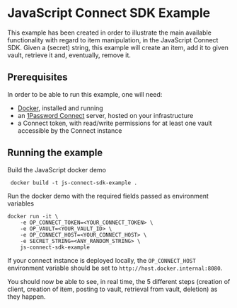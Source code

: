 # JavaScript Connect SDK Example

This example has been created in order to illustrate the main available functionality with regard to item manipulation, in the JavaScript Connect SDK.
Given a (secret) string, this example will create an item, add it to given vault, retrieve it and, eventually, remove it.

## Prerequisites

In order to be able to run this example, one will need:

* [Docker](https://docs.docker.com/install/), installed and running
* an [1Password Connect](https://support.1password.com/secrets-automation/#step-2-deploy-a-1password-connect-server) server, hosted on your infrastructure
* a Connect token, with read/write permissions for at least one vault accessible by the Connect instance


## Running the example

Build the JavaScript docker demo
```
 docker build -t js-connect-sdk-example .
```

Run the docker demo with the required fields passed as environment variables
```
docker run -it \
    -e OP_CONNECT_TOKEN=<YOUR_CONNECT_TOKEN> \
    -e OP_VAULT=<YOUR_VAULT_ID> \
    -e OP_CONNECT_HOST=<YOUR_CONNECT_HOST> \ 
    -e SECRET_STRING=<ANY_RANDOM_STRING> \
    js-connect-sdk-example
```

If your connect instance is deployed locally, the `OP_CONNECT_HOST` environment variable should be set to `http://host.docker.internal:8080`.

You should now be able to see, in real time, the 5 different steps (creation of client, creation of item, posting to vault, retrieval from vault, deletion) as they happen.
